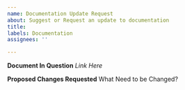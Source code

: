 ```yaml
---
name: Documentation Update Request
about: Suggest or Request an update to documentation
title: 
labels: Documentation
assignees: ''

---
```


**Document In Question**
_Link Here_

**Proposed Changes Requested**
What Need to be Changed?
